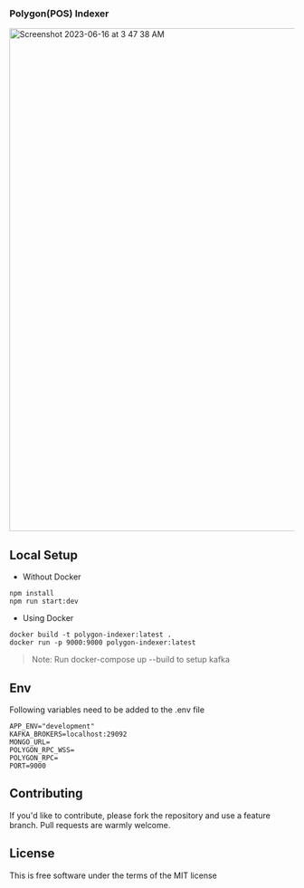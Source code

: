 
### Polygon(POS) Indexer
<img width="889" alt="Screenshot 2023-06-16 at 3 47 38 AM" src="https://github.com/saranonearth/polygon-indexer/assets/44068102/76f9fd56-dce7-4672-9a43-8cbb8d2360c5">

## Local Setup 
- Without Docker
```
npm install
npm run start:dev
```
- Using Docker
```
docker build -t polygon-indexer:latest .
docker run -p 9000:9000 polygon-indexer:latest
```

> Note: Run docker-compose up --build to setup kafka

## Env
Following variables need to be added to the .env file
```
APP_ENV="development"
KAFKA_BROKERS=localhost:29092
MONGO_URL=
POLYGON_RPC_WSS=
POLYGON_RPC=
PORT=9000
```

## Contributing
If you'd like to contribute, please fork the repository and use a feature branch. Pull requests are warmly welcome.

## License
This is free software under the terms of the MIT license 


